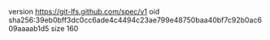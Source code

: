 version https://git-lfs.github.com/spec/v1
oid sha256:39eb0bff3dc0cc6ade4c4494c23ae799e48750baa40bf7c92b0ac609aaaab1d5
size 160
